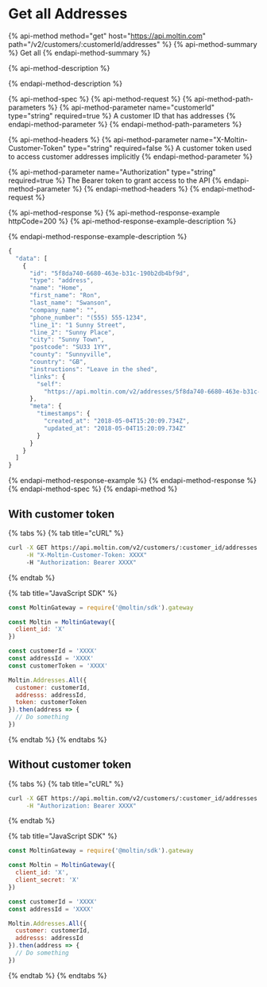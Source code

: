 # Get all Addresses

{% api-method method="get" host="https://api.moltin.com" path="/v2/customers/:customerId/addresses" %}
{% api-method-summary %}
Get all
{% endapi-method-summary %}

{% api-method-description %}

{% endapi-method-description %}

{% api-method-spec %}
{% api-method-request %}
{% api-method-path-parameters %}
{% api-method-parameter name="customerId" type="string" required=true %}
A customer ID that has addresses
{% endapi-method-parameter %}
{% endapi-method-path-parameters %}

{% api-method-headers %}
{% api-method-parameter name="X-Moltin-Customer-Token" type="string" required=false %}
A customer token used to access customer addresses implicitly
{% endapi-method-parameter %}

{% api-method-parameter name="Authorization" type="string" required=true %}
The Bearer token to grant access to the API
{% endapi-method-parameter %}
{% endapi-method-headers %}
{% endapi-method-request %}

{% api-method-response %}
{% api-method-response-example httpCode=200 %}
{% api-method-response-example-description %}

{% endapi-method-response-example-description %}

```javascript
{
  "data": [
    {
      "id": "5f8da740-6680-463e-b31c-190b2db4bf9d",
      "type": "address",
      "name": "Home",
      "first_name": "Ron",
      "last_name": "Swanson",
      "company_name": "",
      "phone_number": "(555) 555-1234",
      "line_1": "1 Sunny Street",
      "line_2": "Sunny Place",
      "city": "Sunny Town",
      "postcode": "SU33 1YY",
      "county": "Sunnyville",
      "country": "GB",
      "instructions": "Leave in the shed",
      "links": {
        "self":
          "https://api.moltin.com/v2/addresses/5f8da740-6680-463e-b31c-190b2db4bf9d"
      },
      "meta": {
        "timestamps": {
          "created_at": "2018-05-04T15:20:09.734Z",
          "updated_at": "2018-05-04T15:20:09.734Z"
        }
      }
    }
  ]
}
```
{% endapi-method-response-example %}
{% endapi-method-response %}
{% endapi-method-spec %}
{% endapi-method %}

## With customer token

{% tabs %}
{% tab title="cURL" %}
```bash
curl -X GET https://api.moltin.com/v2/customers/:customer_id/addresses \
     -H "X-Moltin-Customer-Token: XXXX"
     -H "Authorization: Bearer XXXX"
```
{% endtab %}

{% tab title="JavaScript SDK" %}
```javascript
const MoltinGateway = require('@moltin/sdk').gateway

const Moltin = MoltinGateway({
  client_id: 'X'
})

const customerId = 'XXXX'
const addressId = 'XXXX'
const customerToken = 'XXXX'

Moltin.Addresses.All({
  customer: customerId,
  addresss: addressId,
  token: customerToken
}).then(address => {
  // Do something
})
```
{% endtab %}
{% endtabs %}

## Without customer token

{% tabs %}
{% tab title="cURL" %}
```bash
curl -X GET https://api.moltin.com/v2/customers/:customer_id/addresses \
     -H "Authorization: Bearer XXXX"
```
{% endtab %}

{% tab title="JavaScript SDK" %}
```javascript
const MoltinGateway = require('@moltin/sdk').gateway

const Moltin = MoltinGateway({
  client_id: 'X',
  client_secret: 'X'
})

const customerId = 'XXXX'
const addressId = 'XXXX'

Moltin.Addresses.All({
  customer: customerId,
  addresss: addressId
}).then(address => {
  // Do something
})
```
{% endtab %}
{% endtabs %}

